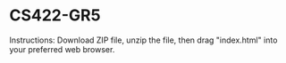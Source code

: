 # CS422-GR5
Instructions: Download ZIP file, unzip the file, then drag "index.html" into your preferred web browser.
